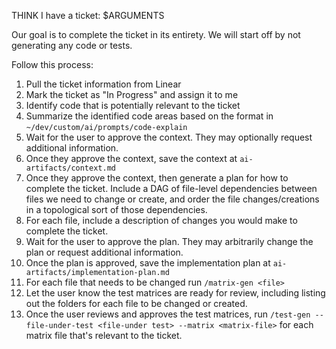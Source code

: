 THINK I have a ticket: $ARGUMENTS

Our goal is to complete the ticket in its entirety. We will start off by not
generating any code or tests.

Follow this process:
1. Pull the ticket information from Linear
2. Mark the ticket as "In Progress" and assign it to me
3. Identify code that is potentially relevant to the ticket
4. Summarize the identified code areas based on the format in
   `~/dev/custom/ai/prompts/code-explain`
5. Wait for the user to approve the context. They may optionally request additional
   information.
6. Once they approve the context, save the context at `ai-artifacts/context.md`
7. Once they approve the context, then generate a plan for how to complete the
   ticket. Include a DAG of file-level dependencies between files we need to
   change or create, and order the file changes/creations in a topological sort of
   those dependencies.
8. For each file, include a description of changes you would make to complete the
   ticket.
9. Wait for the user to approve the plan. They may arbitrarily change the plan or
   request additional information.
10. Once the plan is approved, save the implementation plan at
   `ai-artifacts/implementation-plan.md`
11. For each file that needs to be changed run `/matrix-gen <file>`
12. Let the user know the test matrices are ready for review, including listing out
   the folders for each file to be changed or created.
13. Once the user reviews and approves the test matrices, run
    `/test-gen --file-under-test <file-under test> --matrix <matrix-file>` for each
    matrix file that's relevant to the ticket.
